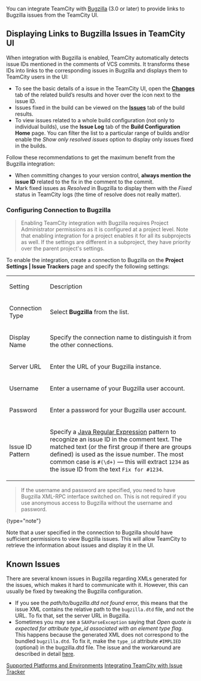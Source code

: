 [//]: # (title: Integrating TeamCity with Bugzilla)
[//]: # (auxiliary-id: Integrating TeamCity with Bugzilla;Bugzilla)

You can integrate TeamCity with [Bugzilla](https://www.bugzilla.org/) (3.0 or later) to provide links to Bugzilla issues from the TeamCity UI.

## Displaying Links to Bugzilla Issues in TeamCity UI

When integration with Bugzilla is enabled, TeamCity automatically detects issue IDs mentioned in the comments of VCS commits. It transforms these IDs into links to the corresponding issues in Bugzilla and displays them to TeamCity users in the UI:

* To see the basic details of a issue in the TeamCity UI, open the __[Changes](working-with-build-results.md#Changes)__ tab of the related build’s results and hover over the icon next to the issue ID.
* Issues fixed in the build can be viewed on the __[Issues](working-with-build-results.md#Related+Issues)__ tab of the build results.
* To view issues related to a whole build configuration (not only to individual builds), use the __Issue Log__ tab of the __Build Configuration Home__ page. You can filter the list to a particular range of builds and/or enable the _Show only resolved issues_ option to display only issues fixed in the builds.

Follow these recommendations to get the maximum benefit from the Bugzilla integration:
* When committing changes to your version control, __always mention the issue ID__ related to the fix in the comment to the commit.
* Mark fixed issues as _Resolved_ in Bugzilla to display them with the _Fixed_ status in TeamCity logs (the time of resolve does not really matter).

### Configuring Connection to Bugzilla

>Enabling TeamCity integration with Bugzilla requires Project Administrator permissions as it is configured at a project level. Note that enabling integration for a project enables it for all its subprojects as well. If the settings are different in a subproject, they have priority over the parent project's settings.

To enable the integration, create a connection to Bugzilla on the __Project Settings | Issue Trackers__ page and specify the following settings:

<table>

<tr>

<td>

Setting

</td>

<td>

Description

</td></tr>

<tr>

<td>

Connection Type

</td>

<td>

Select __Bugzilla__ from the list.

</td></tr><tr>

<td>

Display Name

</td>

<td>

Specify the connection name to distinguish it from the other connections.

</td></tr><tr>

<td>

Server URL

</td>

<td>

Enter the URL of your Bugzilla instance.

</td></tr><tr>

<td>

Username

</td>

<td>

Enter a username of your Bugzilla user account.

</td></tr><tr>

<td>
 
Password

</td>

<td>

Enter a password for your Bugzilla user account.

</td></tr><tr>

<td>

Issue ID Pattern

</td>

<td>

Specify a [Java Regular Expression](http://java.sun.com/j2se/1.5.0/docs/api/java/util/regex/Pattern.html) pattern to recognize an issue ID in the comment text. The matched text (or the first group if there are groups defined) is used as the issue number. The most common case is `#(\d+)` — this will extract `1234` as the issue ID from the text `Fix for #1234`.


</td></tr></table>

>If the username and password are specified, you need to have Bugzilla XML-RPC interface switched on. This is not required if you use anonymous access to Bugzilla without the username and password.
>
{type="note"}

Note that a user specified in the connection to Bugzilla should have sufficient permissions to view Bugzilla issues. This will allow TeamCity to retrieve the information about issues and display it in the UI.


## Known Issues

There are several known issues in Bugzilla regarding XMLs generated for the issues, which makes it hard to communicate with it. However, this can usually be fixed by tweaking the Bugzilla configuration.
	
* If you see the _path/to/bugzilla.dtd not found_ error, this means that the issue XML contains the relative path to the `bugzilla.dtd` file, and not the URL. To fix that, set the server URL in Bugzilla.
* Sometimes you may see a `SAXParseException` saying that _Open quote is expected for attribute type_id associated with an element type flag_. This happens because the generated XML does not correspond to the bundled `bugzilla.dtd`. To fix it, make the `type_id` attribute `#IMPLIED` (optional) in the bugzilla.dtd file. The issue and the workaround are described in detail [here](http://jake.murzy.com/post/2661770569/errors-while-performing-validation-against-bugzilla-dtd).

<seealso>
        <category ref="concepts">
            <a href="supported-platforms-and-environments.md">Supported Platforms and Environments</a>
        </category>
        <category ref="admin-guide">
            <a href="integrating-teamcity-with-issue-tracker.md">Integrating TeamCity with Issue Tracker</a>
        </category>
</seealso>